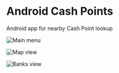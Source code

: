 # Android Cash Points
Android app for nearby Cash Point lookup

![Main menu](https://github.com/alexeyknyshev/android_cash_points/blob/master/misc/preview/main_menu.png)

![Map view](https://github.com/alexeyknyshev/android_cash_points/blob/master/misc/preview/map_view.png)

![Banks view](https://github.com/alexeyknyshev/android_cash_points/blob/master/misc/preview/banks_view.png)
